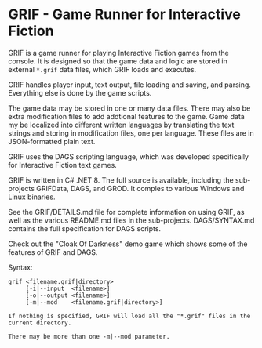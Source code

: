 # GRIF - Game Runner for Interactive Fiction

GRIF is a game runner for playing Interactive Fiction games from the console. It is designed so that the game data and logic are stored in external `*.grif` data files, which GRIF loads and executes.

GRIF handles player input, text output, file loading and saving, and parsing. Everything else is done by the game scripts.

The game data may be stored in one or many data files. There may also be extra modification files to add addtional features to the game. Game data my be localized into different written languages by translating the text strings and storing in modification files, one per language. These files are in JSON-formatted plain text.

GRIF uses the DAGS scripting language, which was developed specifically for Interactive Fiction text games.

GRIF is written in C# .NET 8. The full source is available, including the sub-projects GRIFData, DAGS, and GROD. It comples to various Windows and Linux binaries.

See the GRIF/DETAILS.md file for complete information on using GRIF, as well as the various README.md files in the sub-projects. DAGS/SYNTAX.md contains the full specification for DAGS scripts.

Check out the "Cloak Of Darkness" demo game which shows some of the features of GRIF and DAGS.

Syntax:

```
grif <filename.grif|directory>
     [-i|--input  <filename>]
     [-o|--output <filename>]
     [-m|--mod    <filename.grif|directory>]

If nothing is specified, GRIF will load all the "*.grif" files in the current directory.

There may be more than one -m|--mod parameter.
```